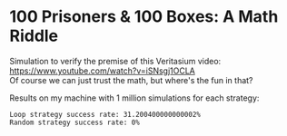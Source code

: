 # 100 Prisoners & 100 Boxes: A Math Riddle

Simulation to verify the premise of this Veritasium video: https://www.youtube.com/watch?v=iSNsgj1OCLA  
Of course we can just trust the math, but where's the fun in that?

Results on my machine with 1 million simulations for each strategy:
```
Loop strategy success rate: 31.200400000000002%
Random strategy success rate: 0%
```